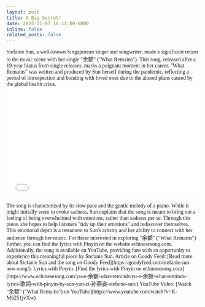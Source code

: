 ```yaml
---
layout: post
title: A Big Secret!
date: 2023-11-07 16:11:00-0800
inline: false
related_posts: false
---
```


<font face="Aptos">
Stefanie Sun, a well-known Singaporean singer and songwriter, made a significant return to the music scene with her single "余额" ("What Remains"). This song, released after a 19-year hiatus from single releases, marks a poignant moment in her career. "What Remains" was written and produced by Sun herself during the pandemic, reflecting a period of introspection and bonding with loved ones due to the altered plans caused by the global health crisis.
</font>

<div style="position: relative; padding-bottom: 56.25%; height: 0;">
  <iframe src="//player.bilibili.com/player.html?aid=416558732&bvid=BV1NV411i72k&cid=292748126&p=1" scrolling="no" border="0" frameborder="no" framespacing="0" allowfullscreen="true" style="position: absolute; top: 0; left: 0; width: 100%; height: 100%;"></iframe>
</div>
<br>
<font face="Aptos">
The song is characterized by its slow pace and the gentle melody of a piano. While it might initially seem to evoke sadness, Sun explains that the song is meant to bring out a feeling of being overwhelmed with emotions, rather than sadness per se. Through this piece, she hopes to help listeners "tidy up their emotions" and rediscover themselves. This emotional depth is a testament to Sun's artistry and her ability to connect with her audience through her music.
</font>
<font face="Aptos">
For those interested in exploring "余额" ("What Remains") further, you can find the lyrics with Pinyin on the website echinesesong.com. Additionally, the song is available on YouTube, providing fans with an opportunity to experience this meaningful piece by Stefanie Sun.
</font>
<font face="Aptos">
Article on Goody Feed: [Read more about Stefanie Sun and the song on Goody Feed](https://goodyfeed.com/stefanie-sun-new-song/).
</font>
<font face="Aptos">
Lyrics with Pinyin: [Find the lyrics with Pinyin on echinesesong.com](https://www.echinesesong.com/yu-e-余额-what-reminds/yu-e-余额-what-reminds-lyrics-歌詞-with-pinyin-by-sun-yan-zi-孙燕姿-stefanie-sun/)
</font>
<font face="Aptos">
YouTube Video: [Watch "余额" ("What Remains") on YouTube](https://www.youtube.com/watch?v=K-M6251jvXw)
</font>